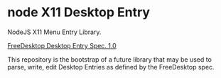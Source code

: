 node X11 Desktop Entry
===============

NodeJS X11 Menu Entry Library.

[FreeDesktop Desktop Entry Spec. 1.0](http://standards.freedesktop.org/desktop-entry-spec/desktop-entry-spec-1.0.html)

This repository is the bootstrap of a future library that may be used to parse, write, edit Desktop Entries as defined by the FreeDesktop spec.
